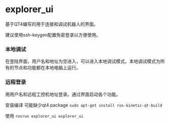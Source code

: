 # explorer_ui

基于QT4编写的用于连接和调试机器人的界面。

建议使用ssh-keygen配置免密登录以方便使用。

### 本地调试
在登陆界面，用户名和地址为空进入，可以进入本地调试模式。本地调试模式为所有的节点和功能都在本地电脑上运行。

### 远程登录
用用户名和远程工控机地址登录。通过界面启动各个功能。

安装编译 可能缺少qt4 package
`sudo apt-get install ros-kinetic-qt-build`

使用
`rosrun explorer_ui explorer_ui`
